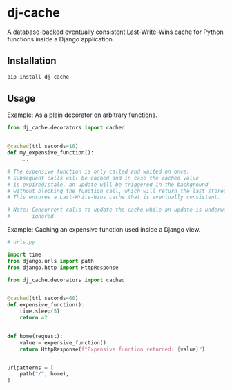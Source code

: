 # dj-cache

A database-backed eventually consistent Last-Write-Wins cache for Python functions inside a Django application.

## Installation

```sh
pip install dj-cache
```

## Usage

Example: As a plain decorator on arbitrary functions.

```python
from dj_cache.decorators import cached


@cached(ttl_seconds=10)
def my_expensive_function():
    ...

# The expensive function is only called and waited on once.
# Subsequent calls will be cached and in case the cached value 
# is expired/stale, an update will be triggered in the background 
# without blocking the function call, which will return the last stored value.
# This ensures a Last-Write-Wins cache that is eventually consistent.

# Note: Concurrent calls to update the cache while an update is underway are 
#       ignored.

```

Example: Caching an expensive function used inside a Django view.


```python
# urls.py

import time
from django.urls import path
from django.http import HttpResponse

from dj_cache.decorators import cached


@cached(ttl_seconds=60)
def expensive_function():
    time.sleep(5)
    return 42


def home(request):
    value = expensive_function()
    return HttpResponse(f"Expensive function returned: {value}")


urlpatterns = [
    path("/", home),
]

```
